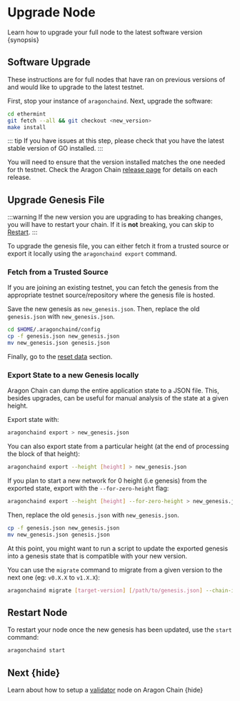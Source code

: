 <!--
order: 5
-->

# Upgrade Node

Learn how to upgrade your full node to the latest software version {synopsis}

## Software Upgrade

These instructions are for full nodes that have ran on previous versions of and would like to upgrade to the latest testnet.

First, stop your instance of `aragonchaind`. Next, upgrade the software:

```bash
cd ethermint
git fetch --all && git checkout <new_version>
make install
```

::: tip
If you have issues at this step, please check that you have the latest stable version of GO installed.
:::

You will need to ensure that the version installed matches the one needed for th testnet. Check the Aragon Chain [release page](https://github.com/aragon/aragon-chain/releases) for details on each release.

## Upgrade Genesis File

:::warning
If the new version you are upgrading to has breaking changes, you will have to restart your chain. If it is **not** breaking, you can skip to [Restart](#restart-node).
:::

To upgrade the genesis file, you can either fetch it from a trusted source or export it locally using the `aragonchaind export` command.

### Fetch from a Trusted Source

If you are joining an existing testnet, you can fetch the genesis from the appropriate testnet source/repository where the genesis file is hosted.

Save the new genesis as `new_genesis.json`. Then, replace the old `genesis.json` with `new_genesis.json`.

```bash
cd $HOME/.aragonchaind/config
cp -f genesis.json new_genesis.json
mv new_genesis.json genesis.json
```

Finally, go to the [reset data](./run_node.md#reset-data) section.

### Export State to a new Genesis locally

Aragon Chain can dump the entire application state to a JSON file. This, besides upgrades, can be
useful for manual analysis of the state at a given height.

Export state with:

```bash
aragonchaind export > new_genesis.json
```

You can also export state from a particular height (at the end of processing the block of that height):

```bash
aragonchaind export --height [height] > new_genesis.json
```

If you plan to start a new network for 0 height (i.e genesis) from the exported state, export with the `--for-zero-height` flag:

```bash
aragonchaind export --height [height] --for-zero-height > new_genesis.json
```

Then, replace the old `genesis.json` with `new_genesis.json`.

```bash
cp -f genesis.json new_genesis.json
mv new_genesis.json genesis.json
```

At this point, you might want to run a script to update the exported genesis into a genesis state that is compatible with your new version.

You can use the `migrate` command to migrate from a given version to the next one (eg: `v0.X.X` to `v1.X.X`):

```bash
aragonchaind migrate [target-version] [/path/to/genesis.json] --chain-id=<new_chain_id> --genesis-time=<yyyy-mm-ddThh:mm:ssZ>
```

## Restart Node

To restart your node once the new genesis has been updated, use the `start` command:

```bash
aragonchaind start
```

## Next {hide}

Learn about how to setup a [validator](./validator-setup.md) node on Aragon Chain {hide}
